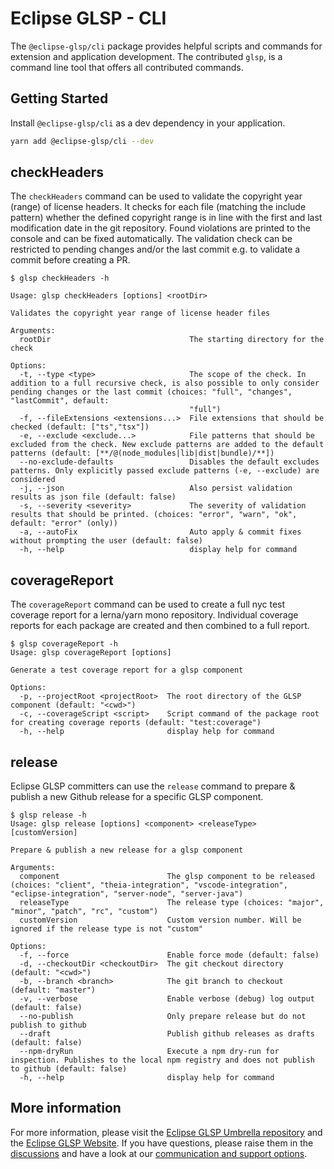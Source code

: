 # Eclipse GLSP - CLI

The `@eclipse-glsp/cli` package provides helpful scripts and commands for extension and application development.
The contributed `glsp`, is a command line tool that offers all contributed commands.

## Getting Started

Install `@eclipse-glsp/cli` as a dev dependency in your application.

```bash
yarn add @eclipse-glsp/cli --dev
```

## checkHeaders

The `checkHeaders` command can be used to validate the copyright year (range) of license headers.
It checks for each file (matching the include pattern) whether the defined copyright range is in line with the first and last modification date in the git repository.
Found violations are printed to the console and can be fixed automatically.
The validation check can be restricted to pending changes and/or the last commit e.g. to validate a commit before creating a PR.

```console
$ glsp checkHeaders -h

Usage: glsp checkHeaders [options] <rootDir>

Validates the copyright year range of license header files

Arguments:
  rootDir                               The starting directory for the check

Options:
  -t, --type <type>                     The scope of the check. In addition to a full recursive check, is also possible to only consider pending changes or the last commit (choices: "full", "changes", "lastCommit", default:
                                        "full")
  -f, --fileExtensions <extensions...>  File extensions that should be checked (default: ["ts","tsx"])
  -e, --exclude <exclude...>            File patterns that should be excluded from the check. New exclude patterns are added to the default patterns (default: [**/@(node_modules|lib|dist|bundle)/**])
  --no-exclude-defaults                 Disables the default excludes patterns. Only explicitly passed exclude patterns (-e, --exclude) are considered
  -j, --json                            Also persist validation results as json file (default: false)
  -s, --severity <severity>             The severity of validation results that should be printed. (choices: "error", "warn", "ok", default: "error" (only))
  -a, --autoFix                         Auto apply & commit fixes without prompting the user (default: false)
  -h, --help                            display help for command
```

## coverageReport

The `coverageReport` command can be used to create a full nyc test coverage report for a lerna/yarn mono repository.
Individual coverage reports for each package are created and then combined to a full report.

```console
$ glsp coverageReport -h
Usage: glsp coverageReport [options]

Generate a test coverage report for a glsp component

Options:
  -p, --projectRoot <projectRoot>  The root directory of the GLSP component (default: "<cwd>")
  -c, --coverageScript <script>    Script command of the package root for creating coverage reports (default: "test:coverage")
  -h, --help                       display help for command
```

## release

Eclipse GLSP committers can use the `release` command to prepare & publish a new Github release for a specific GLSP component.

```console
$ glsp release -h
Usage: glsp release [options] <component> <releaseType> [customVersion]

Prepare & publish a new release for a glsp component

Arguments:
  component                        The glsp component to be released (choices: "client", "theia-integration", "vscode-integration", "eclipse-integration", "server-node", "server-java")
  releaseType                      The release type (choices: "major", "minor", "patch", "rc", "custom")
  customVersion                    Custom version number. Will be ignored if the release type is not "custom"

Options:
  -f, --force                      Enable force mode (default: false)
  -d, --checkoutDir <checkoutDir>  The git checkout directory (default: "<cwd>")
  -b, --branch <branch>            The git branch to checkout (default: "master")
  -v, --verbose                    Enable verbose (debug) log output (default: false)
  --no-publish                     Only prepare release but do not publish to github
  --draft                          Publish github releases as drafts (default: false)
  --npm-dryRun                     Execute a npm dry-run for inspection. Publishes to the local npm registry and does not publish to github (default: false)
  -h, --help                       display help for command
```

## More information

For more information, please visit the [Eclipse GLSP Umbrella repository](https://github.com/eclipse-glsp/glsp) and the [Eclipse GLSP Website](https://www.eclipse.org/glsp/).
If you have questions, please raise them in the [discussions](https://github.com/eclipse-glsp/glsp/discussions) and have a look at our [communication and support options](https://www.eclipse.org/glsp/contact/).
